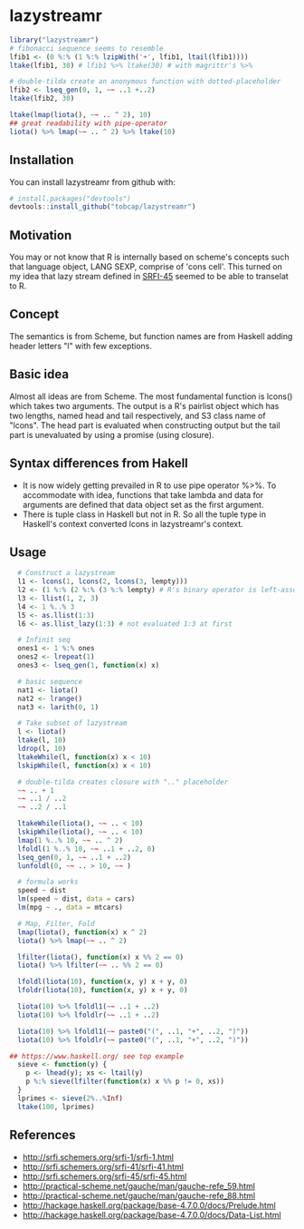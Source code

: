 # lazystreamr

``` r
library("lazystreamr")
# fibonacci sequence seems to resemble
lfib1 <- (0 %:% (1 %:% lzipWith('+', lfib1, ltail(lfib1))))
ltake(lfib1, 30) # lfib1 %>% ltake(30) # with magrittr's %>%

# double-tilda create an anonymous function with dotted-placeholder
lfib2 <- lseq_gen(0, 1, ~~ ..1 +..2)
ltake(lfib2, 30)

ltake(lmap(liota(), ~~ .. ^ 2), 10)
## great readability with pipe-operator
liota() %>% lmap(~~ .. ^ 2) %>% ltake(10)
```

## Installation
You can install lazystreamr from github with:
``` r
# install.packages("devtools")
devtools::install_github("tobcap/lazystreamr")
```


## Motivation
You may or not know that R is internally based on scheme's concepts such that
language object, LANG SEXP, comprise of 'cons cell'. This turned on my idea that
lazy stream defined in [SRFI-45](http://srfi.schemers.org/srfi-45/srfi-45.html)
seemed to be able to transelat to R.


## Concept
The semantics is from Scheme, but function names are from Haskell adding header
letters "l" with few exceptions.

## Basic idea
Almost all ideas are from Scheme. The most fundamental function is lcons() which
takes two arguments. The output is a R's pairlist object which has two lengths,
named head and tail respectively, and S3 class name of "lcons". The head part is
evaluated when constructing output but the tail part is unevaluated by using a
promise (using closure).

## Syntax differences from Hakell
* It is now widely getting prevailed in R to use pipe operator %>%. To accommodate
with idea, functions that take lambda and data for arguments are defined that data
object set as the first argument.
* There is tuple class in Haskell but not in R. So all the tuple type in Haskell's
context converted lcons in lazystreamr's context.

## Usage
``` r
  # Construct a lazystream
  l1 <- lcons(1, lcons(2, lcons(3, lempty)))
  l2 <- (1 %:% (2 %:% (3 %:% lempty) # R's binary operator is left-associatity
  l3 <- llist(1, 2, 3)
  l4 <- 1 %..% 3
  l5 <- as.llist(1:3)
  l6 <- as.llist_lazy(1:3) # not evaluated 1:3 at first
```

``` r
  # Infinit seq
  ones1 <- 1 %:% ones
  ones2 <- lrepeat(1)
  ones3 <- lseq_gen(1, function(x) x)
```

``` r
  # basic sequence
  nat1 <- liota()
  nat2 <- lrange()
  nat3 <- larith(0, 1)
```

``` r
  # Take subset of lazystream
  l <- liota()
  ltake(l, 10)
  ldrop(l, 10)
  ltakeWhile(l, function(x) x < 10)
  lskipWhile(l, function(x) x < 10)
```

``` r
  # double-tilda creates closure with ".." placeholder
  ~~ .. + 1
  ~~ ..1 / ..2
  ~~ ..2 / ..1

  ltakeWhile(liota(), ~~ .. < 10)
  lskipWhile(liota(), ~~ .. < 10)
  lmap(1 %..% 10, ~~ .. ^ 2)
  lfoldl(1 %..% 10, ~~ ..1 + ..2, 0)
  lseq_gen(0, 1, ~~ ..1 + ..2)
  lunfoldl(0, ~~ .. > 10, ~~ )

  # formula works
  speed ~ dist
  lm(speed ~ dist, data = cars)
  lm(mpg ~ ., data = mtcars)
```

``` r
  # Map, Filter, Fold
  lmap(liota(), function(x) x ^ 2)
  liota() %>% lmap(~~ .. ^ 2)

  lfilter(liota(), function(x) x %% 2 == 0)
  liota() %>% lfilter(~~ .. %% 2 == 0)

  lfoldl(liota(10), function(x, y) x + y, 0)
  lfoldr(liota(10), function(x, y) x + y, 0)

  liota(10) %>% lfoldl1(~~ ..1 + ..2)
  liota(10) %>% lfoldlr(~~ ..1 + ..2)

  liota(10) %>% lfoldl1(~~ paste0("(", ..1, "+", ..2, ")"))
  liota(10) %>% lfoldlr(~~ paste0("(", ..1, "+", ..2, ")"))
```

``` r
## https://www.haskell.org/ see top example
  sieve <- function(y) {
    p <- lhead(y); xs <- ltail(y)
    p %:% sieve(lfilter(function(x) x %% p != 0, xs))
  }
  lprimes <- sieve(2%..%Inf)
  ltake(100, lprimes)
```

## References
- http://srfi.schemers.org/srfi-1/srfi-1.html
- http://srfi.schemers.org/srfi-41/srfi-41.html
- http://srfi.schemers.org/srfi-45/srfi-45.html
- http://practical-scheme.net/gauche/man/gauche-refe_59.html
- http://practical-scheme.net/gauche/man/gauche-refe_88.html
- http://hackage.haskell.org/package/base-4.7.0.0/docs/Prelude.html
- http://hackage.haskell.org/package/base-4.7.0.0/docs/Data-List.html
